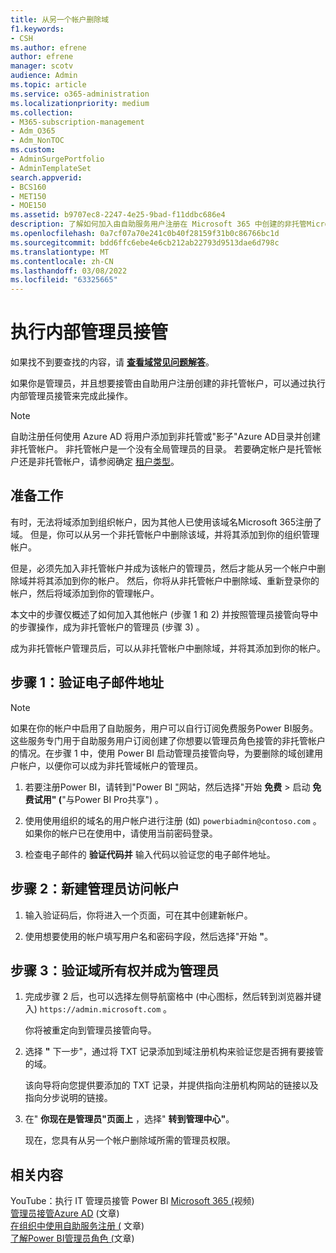 ```yaml
---
title: 从另一个帐户删除域
f1.keywords:
- CSH
ms.author: efrene
author: efrene
manager: scotv
audience: Admin
ms.topic: article
ms.service: o365-administration
ms.localizationpriority: medium
ms.collection:
- M365-subscription-management
- Adm_O365
- Adm_NonTOC
ms.custom:
- AdminSurgePortfolio
- AdminTemplateSet
search.appverid:
- BCS160
- MET150
- MOE150
ms.assetid: b9707ec8-2247-4e25-9bad-f11ddbc686e4
description: 了解如何加入由自助服务用户注册在 Microsoft 365 中创建的非托管Microsoft 365。
ms.openlocfilehash: 0a7cf07a70e241c0b40f28159f31b0c86766bc1d
ms.sourcegitcommit: bdd6ffc6ebe4e6cb212ab22793d9513dae6d798c
ms.translationtype: MT
ms.contentlocale: zh-CN
ms.lasthandoff: 03/08/2022
ms.locfileid: "63325665"
---
```

# <a name="perform-an-internal-admin-takeover"></a>执行内部管理员接管

 如果找不到要查找的内容，请 **[查看域常见问题解答](../setup/domains-faq.yml)**。

如果你是管理员，并且想要接管由自助用户注册创建的非托管帐户，可以通过执行内部管理员接管来完成此操作。

> [!NOTE]
> 自助注册任何使用 Azure AD 将用户添加到非托管或"影子"Azure AD目录并创建非托管帐户。 非托管帐户是一个没有全局管理员的目录。 若要确定帐户是托管帐户还是非托管帐户，请参阅确定 [租户类型](/power-platform/admin/powerapps-gdpr-dsr-guide-systemlogs#determining-tenant-type)。 
  
## <a name="before-you-begin"></a>准备工作

有时，无法将域添加到组织帐户，因为其他人已使用该域名Microsoft 365注册了域。 但是，你可以从另一个非托管帐户中删除该域，并将其添加到你的组织管理帐户。

但是，必须先加入非托管帐户并成为该帐户的管理员，然后才能从另一个帐户中删除域并将其添加到你的帐户。 然后，你将从非托管帐户中删除域、重新登录你的帐户，然后将域添加到你的管理帐户。

本文中的步骤仅概述了如何加入其他帐户 (步骤 1 和 2) 并按照管理员接管向导中的步骤操作，成为非托管帐户的管理员 (步骤 3) 。

成为非托管帐户管理员后，可以从非托管帐户中删除域，并将其添加到你的帐户。 

## <a name="step-1-verify-your-email-address"></a>步骤 1：验证电子邮件地址

> [!NOTE]
> 如果在你的帐户中启用了自助服务，用户可以自行订阅免费服务Power BI服务。 这些服务专门用于自助服务用户订阅创建了你想要以管理员角色接管的非托管帐户的情况。在步骤 1 中，使用 Power BI 启动管理员接管向导，为要删除的域创建用户帐户，以便你可以成为非托管域帐户的管理员。

1. 若要注册Power BI，请转到"Power BI ["](https://powerbi.com)网站，然后选择"开始 **免费** > 启动 **免费试用" (**"与Power BI Pro共享") 。 

2. 使用使用组织的域名的用户帐户进行注册 (如) `powerbiadmin@contoso.com` 。 如果你的帐户已在使用中，请使用当前密码登录。

3. 检查电子邮件的 **验证代码并** 输入代码以验证您的电子邮件地址。

## <a name="step-2-create-a-new-account-for-admin-access"></a>步骤 2：新建管理员访问帐户

1. 输入验证码后，你将进入一个页面，可在其中创建新帐户。

2. 使用想要使用的帐户填写用户名和密码字段，然后选择"开始 **"**。

## <a name="step-3-verify-domain-ownership-and-become-the-admin"></a>步骤 3：验证域所有权并成为管理员

1. 完成步骤 2 后，也可以选择左侧导航窗格中 (中心图标，然后转到浏览器并键入) `https://admin.microsoft.com` 。

    你将被重定向到管理员接管向导。

1. 选择 **"** 下一步"，通过将 TXT 记录添加到域注册机构来验证您是否拥有要接管的域。 

    该向导将向您提供要添加的 TXT 记录，并提供指向注册机构网站的链接以及指向分步说明的链接。

1. 在" **你现在是管理员"页面上** ，选择" **转到管理中心"**。

    现在，您具有从另一个帐户删除域所需的管理员权限。 
## <a name="related-content"></a>相关内容

YouTube：执行 IT 管理员接管 Power BI [Microsoft 365 (](https://www.youtube.com/watch?v=xt5EsrQBZZk)视频) \
[管理员接管Azure AD](/azure/active-directory/users-groups-roles/domains-admin-takeover) (文章) \
[在组织中使用自助服务注册 (](self-service-sign-up.md) 文章) \
[了解Power BI管理员角色 (](/power-bi/service-admin-role)文章) 
